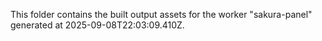This folder contains the built output assets for the worker "sakura-panel" generated at 2025-09-08T22:03:09.410Z.